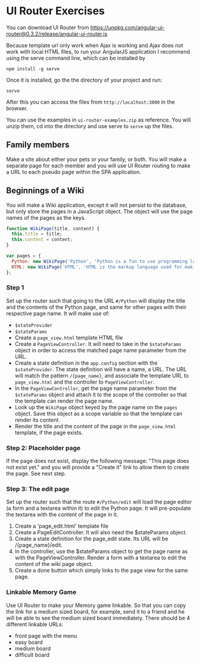 # UI Router Exercises

You can download UI Router from https://unpkg.com/angular-ui-router@0.3.2/release/angular-ui-router.js

Because template url only work when Ajax is working and Ajax does not work with local HTML files, to run your AngularJS application I recommend using the serve command line, which can be installed by

```
npm install -g serve
```

Once it is installed, go the the directory of your project and run:

```
serve
```
After this you can access the files from ```http://localhost:3000``` in the browser.

You can use the examples in ```ui-router-examples.zip``` as reference. You will unzip them, cd into the directory and use serve to ```serve``` up the files.


## Family members

Make a site about either your pets or your family, or both. You will make a separate page for each member and you will use UI Router routing to make a URL to each pseudo page within the SPA application.


## Beginnings of a Wiki

You will make a Wiki application, except it will not persist to the database, but only store the pages in a JavaScript object. The object will use the page names of the pages as the keys.

```javascript
function WikiPage(title, content) {
  this.title = title;
  this.content = content;
}

var pages = {
  Python: new WikiPage('Python', 'Python is a fun to use programming language. It is great for beginners.'),
  HTML: new WikiPage('HTML', 'HTML is the markup language used for making pages on the world wide web.')
};
```


### Step 1

Set up the router such that going to the URL ```#/Python``` will display the title and the contents of the Python page, and same for other pages with their respective page name. It will make use of:

* ```$stateProvider```
* ```$stateParams```
* Create a ```page_view.html``` template HTML file
* Create a ```PageViewController```. It will need to take in the ```$stateParams``` object in order to access the matched page name parameter from the URL.
* Create a state definition in the ```app.config``` section with the ```$stateProvider```. The state definition will have a name, a URL. The URL will match the pattern ```/{page_name}```, and associate the template URL to ```page_view.html``` and the controller to ```PageViewController```.
* In the ```PageViewController```, get the page name parameter from the ```$stateParams``` object and attach it to the scope of the controller so that the template can render the page name.
* Look up the ```WikiPage``` object keyed by the page name on the ```pages``` object. Save this object as a scope variable so that the template can render its content.
* Render the title and the content of the page in the ```page_view.html``` template, if the page exists.


### Step 2: Placeholder page

If the page does not exist, display the following message: "This page does not exist yet." and you will provide a "Create it" link to allow them to create the page. See next step.


### Step 3: The edit page

Set up the router such that the route ```#/Python/edit``` will load the page editor (a form and a textarea within it) to edit the Python page. It will pre-populate the textarea with the content of the page in it.

1. Create a 'page_edit.html' template file
2. Create a PageEditController. It will also need the $stateParams object.
3. Create a state definition for the page_edit state. Its URL will be /{page_name}/edit.
4. In the controller, use the $stateParams object to get the page name as with the PageViewController. Render a form with a textarea to edit the content of the wiki page object.
5. Create a done button which simply links to the page view for the same page.


### Linkable Memory Game

Use UI Router to make your Memory game linkable. So that you can copy the link for a medium sized board, for example, send it to a friend and he will be able to see the medium sized board immediately. There should be 4 different linkable URLs:

* front page with the menu
* easy board
* medium board
* difficult board
